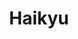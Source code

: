 ---
layout: lecteur.njk
tags: haikyu


title: Haikyu
episode: 1
saison: 4
iframe: https://dood.to/e/vuap53rsqjn6
cc: VostFr

---